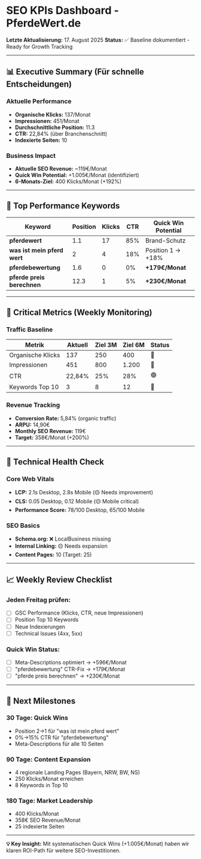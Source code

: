 # SEO KPIs Dashboard - PferdeWert.de
**Letzte Aktualisierung:** 17. August 2025
**Status:** ✅ Baseline dokumentiert - Ready for Growth Tracking

---

## 📊 Executive Summary (Für schnelle Entscheidungen)

### Aktuelle Performance
- **Organische Klicks:** 137/Monat
- **Impressionen:** 451/Monat
- **Durchschnittliche Position:** 11.3
- **CTR:** 22,84% (über Branchenschnitt)
- **Indexierte Seiten:** 10

### Business Impact
- **Aktuelle SEO Revenue:** ~119€/Monat
- **Quick Win Potential:** +1.005€/Monat (identifiziert)
- **6-Monats-Ziel:** 400 Klicks/Monat (+192%)

---

## 🎯 Top Performance Keywords

| Keyword | Position | Klicks | CTR | Quick Win Potential |
|---------|----------|---------|-----|-------------------|
| **pferdewert** | 1.1 | 17 | 85% | Brand-Schutz |
| **was ist mein pferd wert** | 2 | 4 | 18% | Position 1 → +18% |
| **pferdebewertung** | 1.6 | 0 | 0% | **+179€/Monat** |
| **pferde preis berechnen** | 12.3 | 1 | 5% | **+230€/Monat** |

---

## 🚨 Critical Metrics (Weekly Monitoring)

### Traffic Baseline
| Metrik | Aktuell | Ziel 3M | Ziel 6M | Status |
|--------|---------|---------|---------|---------|
| Organische Klicks | 137 | 250 | 400 | 🔴 |
| Impressionen | 451 | 800 | 1.200 | 🔴 |
| CTR | 22,84% | 25% | 28% | 🟢 |
| Keywords Top 10 | 3 | 8 | 12 | 🔴 |

### Revenue Tracking
- **Conversion Rate:** 5,84% (organic traffic)
- **ARPU:** 14,90€
- **Monthly SEO Revenue:** 119€
- **Target:** 358€/Monat (+200%)

---

## 🔧 Technical Health Check

### Core Web Vitals
- **LCP:** 2.1s Desktop, 2.8s Mobile (🟡 Needs improvement)
- **CLS:** 0.05 Desktop, 0.12 Mobile (🟡 Mobile critical)
- **Performance Score:** 78/100 Desktop, 65/100 Mobile

### SEO Basics
- **Schema.org:** ❌ LocalBusiness missing
- **Internal Linking:** 🟡 Needs expansion
- **Content Pages:** 10 (Target: 25)

---

## 📈 Weekly Review Checklist

### Jeden Freitag prüfen:
- [ ] GSC Performance (Klicks, CTR, neue Impressionen)
- [ ] Position Top 10 Keywords
- [ ] Neue Indexierungen
- [ ] Technical Issues (4xx, 5xx)

### Quick Win Status:
- [ ] Meta-Descriptions optimiert → +596€/Monat
- [ ] "pferdebewertung" CTR-Fix → +179€/Monat
- [ ] "pferde preis berechnen" → +230€/Monat

---

## 🎯 Next Milestones

### 30 Tage: Quick Wins
- Position 2→1 für "was ist mein pferd wert"
- 0%→15% CTR für "pferdebewertung"
- Meta-Descriptions für alle 10 Seiten

### 90 Tage: Content Expansion
- 4 regionale Landing Pages (Bayern, NRW, BW, NS)
- 250 Klicks/Monat erreichen
- 8 Keywords in Top 10

### 180 Tage: Market Leadership
- 400 Klicks/Monat
- 358€ SEO Revenue/Monat
- 25 indexierte Seiten

---

**💡 Key Insight:** Mit systematischen Quick Wins (+1.005€/Monat) haben wir klaren ROI-Path für weitere SEO-Investitionen.